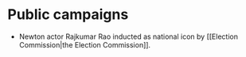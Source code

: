 # Public campaigns
- Newton actor Rajkumar Rao inducted as national icon by [[Election Commission|the Election Commission]].